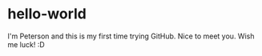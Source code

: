 # hello-world
I'm Peterson and this is my first time trying GitHub. Nice to meet you. Wish me luck! :D
